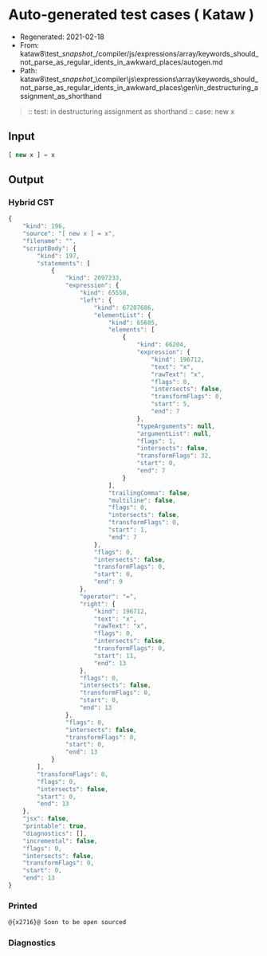 # Auto-generated test cases ( Kataw )
- Regenerated: 2021-02-18
- From: kataw8\test\__snapshot__/compiler/js/expressions/array/keywords_should_not_parse_as_regular_idents_in_awkward_places/autogen.md
- Path: kataw8\test\__snapshot__\compiler\js\expressions\array\keywords_should_not_parse_as_regular_idents_in_awkward_places\gen\in_destructuring_assignment_as_shorthand
> :: test: in destructuring assignment as shorthand
> :: case: new x
## Input

`````js
[ new x ] = x
`````

## Output


### Hybrid CST


```javascript
{
    "kind": 196,
    "source": "[ new x ] = x",
    "filename": "",
    "scriptBody": {
        "kind": 197,
        "statements": [
            {
                "kind": 2097233,
                "expression": {
                    "kind": 65550,
                    "left": {
                        "kind": 67207686,
                        "elementList": {
                            "kind": 65605,
                            "elements": [
                                {
                                    "kind": 66204,
                                    "expression": {
                                        "kind": 196712,
                                        "text": "x",
                                        "rawText": "x",
                                        "flags": 0,
                                        "intersects": false,
                                        "transformFlags": 0,
                                        "start": 5,
                                        "end": 7
                                    },
                                    "typeArguments": null,
                                    "argumentList": null,
                                    "flags": 1,
                                    "intersects": false,
                                    "transformFlags": 32,
                                    "start": 0,
                                    "end": 7
                                }
                            ],
                            "trailingComma": false,
                            "multiline": false,
                            "flags": 0,
                            "intersects": false,
                            "transformFlags": 0,
                            "start": 1,
                            "end": 7
                        },
                        "flags": 0,
                        "intersects": false,
                        "transformFlags": 0,
                        "start": 0,
                        "end": 9
                    },
                    "operator": "=",
                    "right": {
                        "kind": 196712,
                        "text": "x",
                        "rawText": "x",
                        "flags": 0,
                        "intersects": false,
                        "transformFlags": 0,
                        "start": 11,
                        "end": 13
                    },
                    "flags": 0,
                    "intersects": false,
                    "transformFlags": 0,
                    "start": 0,
                    "end": 13
                },
                "flags": 0,
                "intersects": false,
                "transformFlags": 0,
                "start": 0,
                "end": 13
            }
        ],
        "transformFlags": 0,
        "flags": 0,
        "intersects": false,
        "start": 0,
        "end": 13
    },
    "jsx": false,
    "printable": true,
    "diagnostics": [],
    "incremental": false,
    "flags": 0,
    "intersects": false,
    "transformFlags": 0,
    "start": 0,
    "end": 13
}
```

### Printed


```javascript
@{x2716}@ Soon to be open sourced
```

### Diagnostics


```javascript

```

